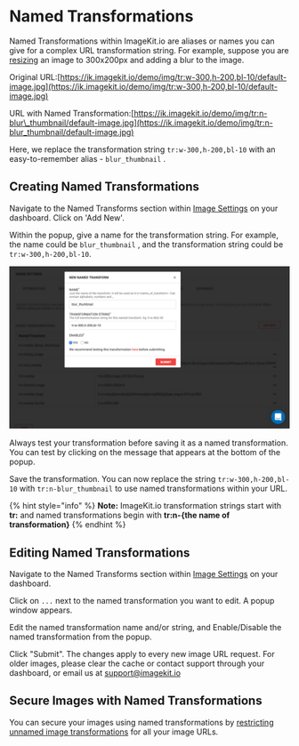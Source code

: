 # Named Transformations

Named Transformations within ImageKit.io are aliases or names you can give for a complex URL transformation string. For example, suppose you are [resizing](image-transformations/resize-crop-and-other-transformations.md) an image to 300x200px and adding a blur to the image.

Original URL:[https://ik.imagekit.io/demo/img/tr:w-300,h-200,bl-10/default-image.jpg](https://ik.imagekit.io/demo/img/tr:w-300,h-200,bl-10/default-image.jpg)

URL with Named Transformation:[https://ik.imagekit.io/demo/img/tr:n-blur\_thumbnail/default-image.jpg](https://ik.imagekit.io/demo/img/tr:n-blur_thumbnail/default-image.jpg)

Here, we replace the transformation string `tr:w-300,h-200,bl-10` with an easy-to-remember alias - `blur_thumbnail` .

## Creating Named Transformations

Navigate to the Named Transforms section within [Image Settings](https://imagekit.io/dashboard?redirectTo=settings#settings) on your dashboard. Click on 'Add New'.

Within the popup, give a name for the transformation string. For example, the name could be `blur_thumbnail` , and the transformation string could be `tr:w-300,h-200,bl-10`.

![Create new named transformation](../.gitbook/assets/create-named-transformation.png)

Always test your transformation before saving it as a named transformation. You can test by clicking on the message that appears at the bottom of the popup.

Save the transformation. You can now replace the string `tr:w-300,h-200,bl-10` with `tr:n-blur_thumbnail` to use named transformations within your URL.

{% hint style="info" %}
**Note:** ImageKit.io transformation strings start with **tr:** and named transformations begin with **tr:n-{the name of transformation}**
{% endhint %}

## Editing Named Transformations

Navigate to the Named Transforms section within [Image Settings](https://imagekit.io/dashboard?redirectTo=settings#settings) on your dashboard.

Click on `...` next to the named transformation you want to edit. A popup window appears.

Edit the named transformation name and/or string, and Enable/Disable the named transformation from the popup.

Click "Submit". The changes apply to every new image URL request. For older images, please clear the cache or contact support through your dashboard, or email us at [support@imagekit.io](mailto:customer-support@imagekit.io)

## Secure Images with Named Transformations

You can secure your images using named transformations by [restricting unnamed image transformations](security/#restricting-unnamed-image-transformations) for all your image URLs.

